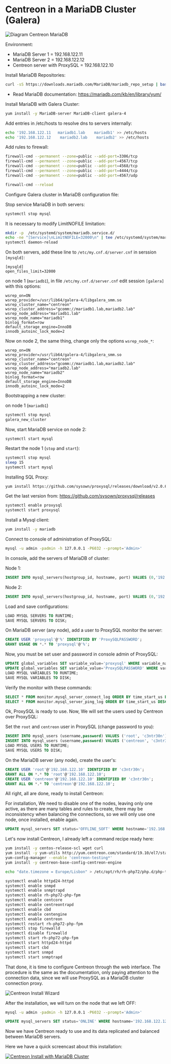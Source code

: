 # Centreon in a MariaDB Cluster (Galera)

![Diagram Centreon MariaDB](art/centreon-galera.png)

Environment:

 - MariaDB Server 1 = 192.168.122.11
 - MariaDB Server 2 = 192.168.122.12
 - Centreon server with ProxySQL = 192.168.122.10

Install MariaDB Repositories:

```sh
curl -sS https://downloads.mariadb.com/MariaDB/mariadb_repo_setup | bash
```

* Read MariaDB documentation:
https://mariadb.com/kb/en/library/yum/

Install MariaDB with Galera Cluster:

```sh
yum install -y MariaDB-server MariaDB-client galera-4
```

Add entries in /etc/hosts to resolve dns to servers internally:

```sh
echo '192.168.122.11   mariadb1.lab    mariadb1' >> /etc/hosts
echo '192.168.122.12    mariadb2.lab    mariadb2' >> /etc/hosts
```

Add rules to firewall:

```sh
firewall-cmd --permanent --zone=public --add-port=3306/tcp
firewall-cmd --permanent --zone=public --add-port=4567/tcp
firewall-cmd --permanent --zone=public --add-port=4568/tcp
firewall-cmd --permanent --zone=public --add-port=4444/tcp
firewall-cmd --permanent --zone=public --add-port=4567/udp

firewall-cmd --reload
```

Configure Galera cluster in MariaDB configuration file:

Stop service MariaDB in both servers:

```sh
systemctl stop mysql
```

It is necessary to modify LimitNOFILE limitation:

```sh
mkdir -p  /etc/systemd/system/mariadb.service.d/
echo -ne "[Service]\nLimitNOFILE=32000\n" | tee /etc/systemd/system/mariadb.service.d/limits.conf
systemctl daemon-reload
```

On both servers, add these line to `/etc/my.cnf.d/server.cnf` in serssion `[mysqld]`:

```
[mysqld]
open_files_limit=32000
```

on node 1 (`mariadb1`), in file `/etc/my.cnf.d/server.cnf` edit session `[galera]` with
this options:

```
wsrep_on=ON
wsrep_provider=/usr/lib64/galera-4/libgalera_smm.so
wsrep_cluster_name="centreon"
wsrep_cluster_address="gcomm://mariadb1.lab,mariadb2.lab"
wsrep_node_address="mariadb1.lab"
wsrep_node_name="mariadb1"
binlog_format=row
default_storage_engine=InnoDB
innodb_autoinc_lock_mode=2
```

Now on node 2, the same thing, change only the options `wsrep_node_*`:

```
wsrep_on=ON
wsrep_provider=/usr/lib64/galera-4/libgalera_smm.so
wsrep_cluster_name="centreon"
wsrep_cluster_address="gcomm://mariadb1.lab,mariadb2.lab"
wsrep_node_address="mariadb2.lab"
wsrep_node_name="mariadb2"
binlog_format=row
default_storage_engine=InnoDB
innodb_autoinc_lock_mode=2
```

Bootstrapping a new cluster:

on node 1 (`mariadb1`)

```sh
systemctl stop mysql
galera_new_cluster
```

Now, start MariaDB service on node 2:

```
systemctl start mysql
```

Restart the node 1 (`stop` and `start`):

```sh
systemctl stop mysql
sleep 15
systemctl start mysql
```


Installing SQL Proxy:

```sh
yum install https://github.com/sysown/proxysql/releases/download/v2.0.6/proxysql-2.0.6-1-centos7.x86_64.rpm
```

Get the last version from:
https://github.com/sysown/proxysql/releases

```sh
systemctl enable proxysql
systemctl start proxysql
```

Install a Mysql client:

```sh
yum install -y mariadb
```

Connect to console of administration of ProxySQL:

```sh
mysql -u admin -padmin -h 127.0.0.1 -P6032 --prompt='Admin>'
```

In console, add the servers of MariaDB of cluster:

Node 1:

```sql
INSERT INTO mysql_servers(hostgroup_id, hostname, port) VALUES (0,'192.168.122.11',3306);
```

Node 2:

```sql
INSERT INTO mysql_servers(hostgroup_id, hostname, port) VALUES (0,'192.168.122.12',3306);
```

Load and save configurations:

```sql
LOAD MYSQL SERVERS TO RUNTIME;
SAVE MYSQL SERVERS TO DISK;
```

On MariaDB server (any node), add a user to ProxySQL monitor the server:

```sql
CREATE USER 'proxysql'@'%' IDENTIFIED BY 'ProxySQLPASSWORD';
GRANT USAGE ON *.* TO 'proxysql'@'%';
```

Now, you must be set user and password in console admin of ProxySQL:

```sql
UPDATE global_variables SET variable_value='proxysql' WHERE variable_name='mysql-monitor_username';
UPDATE global_variables SET variable_value='ProxySQLPASSWORD' WHERE variable_name='mysql-monitor_password';
LOAD MYSQL VARIABLES TO RUNTIME;
SAVE MYSQL VARIABLES TO DISK;
```

Verify the monitor with these commands:

```sql
SELECT * FROM monitor.mysql_server_connect_log ORDER BY time_start_us DESC;
SELECT * FROM monitor.mysql_server_ping_log ORDER BY time_start_us DESC;
```

Ok, ProxySQL is ready to use. Now, We will set the users used by Centreon over ProxySQL:

Set the `root` and `centreon` user in ProxySQL (change password to you):

```sql
INSERT INTO mysql_users (username,password) VALUES ('root', 'c3ntr30n');
INSERT INTO mysql_users (username,password) VALUES ('centreon', 'c3ntr30n');
LOAD MYSQL USERS TO RUNTIME;
SAVE MYSQL USERS TO DISK;
```

On the MariaDB server (any node), create the user's:

```sql
CREATE USER 'root'@'192.168.122.10' IDENTIFIED BY 'c3ntr30n';
GRANT ALL ON *.* TO 'root'@'192.168.122.10';
CREATE USER 'centreon'@'192.168.122.10' IDENTIFIED BY 'c3ntr30n';
GRANT ALL ON *.* TO 'centreon'@'192.168.122.10';
```

All right, all are done, ready to install Centreon:

For installation, We need to disable one of the nodes, leaving only one active,
as there are many tables and rules to create, there may be inconsistency when
balancing the connections, so we will only use one node, once installed, enable again.

```sql
UPDATE mysql_servers SET status='OFFLINE_SOFT' WHERE hostname='192.168.122.12';
```

Let's now install Centreon, I already left a command recipe ready here:

```sh
yum install -y centos-release-scl wget curl
yum install -y yum-utils http://yum.centreon.com/standard/19.10/el7/stable/noarch/RPMS/centreon-release-19.10-1.el7.centos.noarch.rpm
yum-config-manager --enable 'centreon-testing*'
yum install -y centreon-base-config-centreon-engine

echo "date.timezone = Europe/Lisbon" > /etc/opt/rh/rh-php72/php.d/php-timezone.ini

systemctl enable httpd24-httpd
systemctl enable snmpd
systemctl enable snmptrapd
systemctl enable rh-php72-php-fpm
systemctl enable centcore
systemctl enable centreontrapd
systemctl enable cbd
systemctl enable centengine
systemctl enable centreon
systemctl restart rh-php72-php-fpm
systemctl stop firewalld
systemctl disable firewalld
systemctl start rh-php72-php-fpm
systemctl start httpd24-httpd
systemctl start cbd
systemctl start snmpd
systemctl start snmptrapd
```

That done, it is time to configure Centreon through the web interface. The procedure
is the same as the documentation, only paying attention to the connection data,
since we will use ProxySQL as a MariaDB cluster connection proxy.

![Centreon Install Wizard](art/centreon-wizard.gif)

After the installation, we will turn on the node that we left OFF:

```sh
mysql -u admin -padmin -h 127.0.0.1 -P6032 --prompt='Admin>'
```

```sql
UPDATE mysql_servers SET status='ONLINE' WHERE hostname='192.168.122.12';
```

Now we have Centreon ready to use and its data replicated and balanced between MariaDB servers.


Here we have a quick screencast about this installation:

[![Centreon Install with MariaDB Cluster](http://img.youtube.com/vi/aDhgo9JDFtA/0.jpg)](http://www.youtube.com/watch?v=aDhgo9JDFtA)
